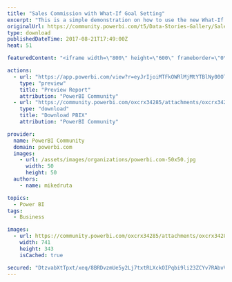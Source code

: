 ```yaml
---
title: "Sales Commission with What-If Goal Setting"
excerpt: "This is a simple demonstration on how to use the new What-If functionality in Power BI to determine the earning potential of a sales agent. The"
originalUrl: https://community.powerbi.com/t5/Data-Stories-Gallery/Sales-Commission-with-What-If-Goal-Setting/m-p/235539
type: download
publishedDateTime: 2017-08-21T17:49:00Z
heat: 51

featuredContent: "<iframe width=\"800\" height=\"600\" frameborder=\"0\" src=\"https://app.powerbi.com/view?r=eyJrIjoiMTFkOWRlMjMtYTBlNy00OTgzLTgyN2ItYjJlMGVlMzJiZWEyIiwidCI6IjA4NWY1YmMwLThkY2QtNDM1OS1iYTNmLWIzMDMzOThkZmZkNyIsImMiOjF9\"></iframe>"

actions:
  - url: "https://app.powerbi.com/view?r=eyJrIjoiMTFkOWRlMjMtYTBlNy00OTgzLTgyN2ItYjJlMGVlMzJiZWEyIiwidCI6IjA4NWY1YmMwLThkY2QtNDM1OS1iYTNmLWIzMDMzOThkZmZkNyIsImMiOjF9"
    type: "preview"
    title: "Preview Report"
    attribution: "PowerBI Community"
  - url: "https://community.powerbi.com/oxcrx34285/attachments/oxcrx34285/DataStoriesGallery/1041/2/wi.pbix"
    type: "download"
    title: "Download PBIX"
    attribution: "PowerBI Community"

provider:
  name: PowerBI Community
  domain: powerbi.com
  images:
    - url: /assets/images/organizations/powerbi.com-50x50.jpg
      width: 50
      height: 50
  authors:
    - name: mikedruta

topics:
  - Power BI
tags:
  - Business

images:
  - url: https://community.powerbi.com/oxcrx34285/attachments/oxcrx34285/DataStoriesGallery/1041/1/withumb.png
    width: 741
    height: 343
    isCached: true

secured: "DtzvabXtTpxt/xeq/8BRDvzmUe5y2Lj7txtRLXckOIPqbi9li23ZCYv7RAbvVaSgoAD1trMPedNadIyVffzgCC5fvTSkj7zgZbr2ddRMHvk5I3rUbZs4SJrokFkm4RIJAnjOVzIY6P3E0LqEwoFpFHhPzqYAK6Ly+o0b7xhzTncYjwbUy5JYr+gkDTyCmTmkaCRbGENes1qZ4peyDj+nsED5eZwpIH3p5k49qD8Ny4LtchZxS2xdg8j0ogExkrl2UkRpb9UWm7d2OBbpCVqef9eaSrUmNTGKS81KXJ/pxpkTQ+nkL0Rc8Fc6varHbZIR5HN/8T4NHchsM8Ezd7T5m/EEN8PUHD4Ic4oA/Bd8e7IfBYmfcuZCGx8n3Zfx9f+x;oNUVYExYVbpHYd5tjXx0Tg=="
---
```


